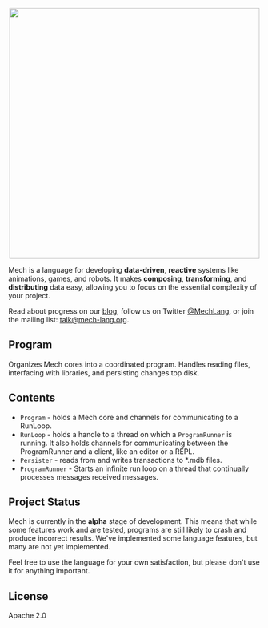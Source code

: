 <p align="center">
  <img width="500px" src="http://mech-lang.org/img/logo.png">
</p>

Mech is a language for developing **data-driven**, **reactive** systems like animations, games, and robots. It makes **composing**, **transforming**, and **distributing** data easy, allowing you to focus on the essential complexity of your project. 

Read about progress on our [blog](http://mech-lang.org/blog/), follow us on Twitter [@MechLang](https://twitter.com/MechLang), or join the mailing list: [talk@mech-lang.org](http://mech-lang.org/page/community/).

## Program

Organizes Mech cores into a coordinated program. Handles reading files, interfacing with libraries, and persisting changes top disk.

## Contents

- `Program` - holds a Mech core and channels for communicating to a RunLoop.
- `RunLoop` - holds a handle to a thread on which a `ProgramRunner` is running. It also holds channels for communicating between the ProgramRunner and a client, like an editor or a REPL.
- `Persister` - reads from and writes transactions to *.mdb files.
- `ProgramRunner` - Starts an infinite run loop on a thread that continually processes messages received messages.

## Project Status

Mech is currently in the **alpha** stage of development. This means that while some features work and are tested, programs are still likely to crash and produce incorrect results. We've implemented some language features, but many are not yet implemented.

Feel free to use the language for your own satisfaction, but please don't use it for anything important.

## License

Apache 2.0